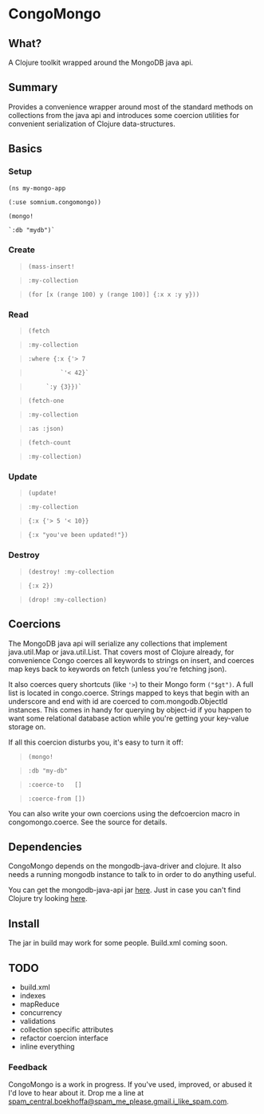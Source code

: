 CongoMongo
===========

What?
------
A Clojure toolkit wrapped around the MongoDB java api.

Summary
---------
Provides a convenience wrapper around most of the standard methods on 
collections from the java api and introduces some coercion utilities 
for convenient serialization of Clojure data-structures.

Basics
--------

### Setup

`(ns my-mongo-app`

  `(:use somnium.congomongo))`

  `(mongo!`

    `:db "mydb")`

### Create

>`(mass-insert!`

>  `:my-collection`

>  `(for [x (range 100) y (range 100)] {:x x :y y}))`

### Read

>`(fetch`

>  `:my-collection`

>  `:where {:x {'> 7` 

>              `'< 42}`

>          `:y {3}})`

>`(fetch-one`

>  `:my-collection`

>  `:as :json)`

>`(fetch-count`

>  `:my-collection)`

### Update

>`(update!`

>  `:my-collection`

>  `{:x {'> 5 '< 10}}`

>  `{:x "you've been updated!"})`

### Destroy

>`(destroy! :my-collection`

>  `{:x 2})`

>`(drop! :my-collection)`

Coercions
---------

  The MongoDB java api will serialize any collections that
implement java.util.Map or java.util.List. That covers most
of Clojure already, for convenience Congo coerces all keywords
to strings on insert, and coerces map keys back to keywords
on fetch (unless you're fetching json).

  It also coerces query shortcuts (like `'>`) to their Mongo form
`("$gt")`. A full list is located in congo.coerce.
  Strings mapped to keys that begin with an underscore and end with id
are coerced to com.mongodb.ObjectId instances. This comes in handy for
querying by object-id if you happen to want some relational database action while you're getting your key-value storage on.

  If all this coercion disturbs you, it's easy to turn it off:

>`(mongo!`

>  `:db "my-db"`

>  `:coerce-to   []`

>  `:coerce-from [])`

  You can also write your own coercions using the defcoercion macro in
congomongo.coerce. See the source for details.
   
Dependencies
------------

CongoMongo depends on the mongodb-java-driver and clojure.
It also needs a running mongodb instance to talk to in order to do
anything useful.

  You can get the mongodb-java-api jar [here](http://www.github.com/mongodb/mongo-java-driver).
Just in case you can't find Clojure try looking [here](http://www.github.com/richhickey/clojure).

Install
-------

The jar in build may work for some people.
Build.xml coming soon.

TODO
----

* build.xml
* indexes
* mapReduce
* concurrency
* validations
* collection specific attributes
* refactor coercion interface
* inline everything

### Feedback

CongoMongo is a work in progress. If you've used, improved, 
or abused it I'd love to hear about it.
Drop me a line at spam_central.boekhoffa@spam_me_please.gmail.i_like_spam.com.
